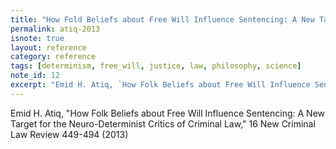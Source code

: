 ```yaml
---
title: "How Fold Beliefs about Free Will Influence Sentencing: A New Target for the Neuro-Determinist Critics of Criminal Law"
permalink: atiq-2013
isnote: true
layout: reference
category: reference
tags: [determinism, free_will, justice, law, philosophy, science]
note_id: 12
excerpt: "Emid H. Atiq, `How Folk Beliefs about Free Will Influence Sentencing: A New Target for the Neuro-Determinist Critics of Criminal Law,` 16 New Criminal Law Review 449-494 (2013)"
---
```

Emid H. Atiq, "How Folk Beliefs about Free Will Influence Sentencing: A New Target for the Neuro-Determinist Critics of Criminal Law," 16 New Criminal Law Review 449-494 (2013)